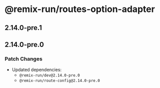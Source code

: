 # @remix-run/routes-option-adapter

## 2.14.0-pre.1

## 2.14.0-pre.0

### Patch Changes

- Updated dependencies:
  - `@remix-run/dev@2.14.0-pre.0`
  - `@remix-run/route-config@2.14.0-pre.0`

